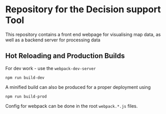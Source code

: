 # Repository for the Decision support Tool

This repository contains a front end webpage for visualising map data, as well as a backend server for processing data


## Hot Reloading and Production Builds

For dev work - use the `webpack-dev-server`

```
npm run build-dev
```

A minified build can also be produced for a proper deployment using

```
npm run build-prod
```

Config for webpack can be done in the root `webpack.*.js` files.